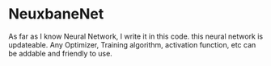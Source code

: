 # NeuxbaneNet
As far as I know Neural Network, I write it in this code. this neural network is updateable. Any Optimizer, Training algorithm, activation function, etc can be addable and friendly to use.
